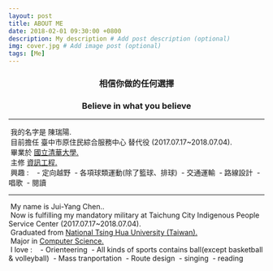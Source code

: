 ```yaml
---
layout: post
title: ABOUT ME
date: 2018-02-01 09:30:00 +0800
description: My description # Add post description (optional)
img: cover.jpg # Add image post (optional)
tags: [Me]
---
```

<div>
  <h3 align="center" color="grey">相信你做的任何選擇</h3>
  <h3 align="center" color="grey">Believe in what you believe</h3>
</div>
<hr>
<div>
  我的名字是 陳瑞陽.
  <br>
  目前擔任 臺中市原住民綜合服務中心 替代役 (2017.07.17~2018.07.04).<br>
  畢業於 <a href="http://www.nthu.edu.tw">國立清華大學.</a><br>
  主修 <a href="http://web.cs.nthu.edu.tw">資訊工程.</a>
  <br>
  興趣 :
  
  - 定向越野
  - 各項球類運動(除了籃球、排球)
  - 交通運輸
  - 路線設計
  - 唱歌
  - 閱讀
</div>
<hr>
<div>
  My name is Jui-Yang Chen..
  <br>
  Now is fulfilling my mandatory military at Taichung City Indigenous People Service Center (2017.07.17~2018.07.04).<br>
  Graduated from <a href="http://www.nthu.edu.tw">National Tsing Hua University (Taiwan).</a><br>
  Major in <a href="http://web.cs.nthu.edu.tw">Computer Science.</a>
  <br>
  I love :
  
  - Orienteering
  - All kinds of sports contains ball(except basketball & volleyball)
  - Mass tranportation
  - Route design
  - singing
  - reading
</div>
